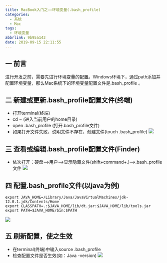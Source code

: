 ```yaml
---
title: MacBook入门之——环境变量(.bash_profile)
categories:
  - 系统
  - Mac
tags:
  - 环境变量
abbrlink: 9b95a143
date: 2019-09-15 22:11:55
---
```

## 一 前言

进行开发之前，需要先进行环境变量的配置。Windows环境下，通过path添加并配置环境变量，那么Mac系统下的环境变量配置文件是.bash_profile 。  

<!--more-->

## 二 新建或更新.bash_profile配置文件(终端)

* 打开terminal(终端)
* cd ~ (进入当前用户的home目录)
* open  .bash_profile (打开.bash_profile文件)
* 如果打开文件失败，说明文件不存在，创建文件(touch .bash_profile)
	![][1]

## 三 查看或编辑.bash_profile配置文件(Finder)

* 依次打开：硬盘—>用户—>显示隐藏文件(shift+command+.)—>.bash_profile文件 
	![][2]
	
## 四 配置.bash_profile文件(以java为例)

```
export JAVA_HOME=/Library/Java/JavaVirtualMachines/jdk-12.0.1.jdk/Contents/Home
export CLASSPATH=.:$JAVA_HOME/lib/dt.jar:$JAVA_HOME/lib/tools.jar
export PATH=$JAVA_HOME/bin:$PATH
```

![][3]

## 五 刷新配置，使之生效

* 在terminal(终端)中输入source .bash_profile
* 检查配置文件是否生效(如：Java -version)
  ![][4]



[1]: https://raw.githubusercontent.com/PGzxc/CDN/master/blog-image/mac-bash-profile-terminal.png
[2]: https://raw.githubusercontent.com/PGzxc/CDN/master/blog-image/mac-bash-profile-finder.png
[3]: https://raw.githubusercontent.com/PGzxc/CDN/master/blog-image/mac-bash-profile-java-config.png
[4]: https://raw.githubusercontent.com/PGzxc/CDN/master/blog-image/mac-bash-profile-source.png
